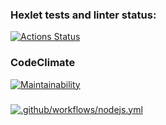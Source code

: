### Hexlet tests and linter status:
[![Actions Status](https://github.com/The-Kirill/frontend-project-lvl1/workflows/hexlet-check/badge.svg)](https://github.com/The-Kirill/frontend-project-lvl1/actions)
### CodeClimate
[![Maintainability](https://api.codeclimate.com/v1/badges/a99a88d28ad37a79dbf6/maintainability)](https://codeclimate.com/github/codeclimate/codeclimate/maintainability)
### 
[![.github/workflows/nodejs.yml](https://github.com/The-Kirill/frontend-project-lvl1/actions/workflows/nodejs.yml/badge.svg)](https://github.com/The-Kirill/frontend-project-lvl1/actions/workflows/nodejs.yml)
